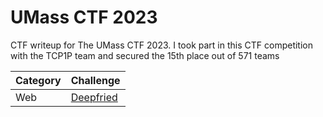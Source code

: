 # UMass CTF 2023
CTF writeup for The UMass CTF 2023. I took part in this CTF competition with the TCP1P team and secured the 15th place out of 571 teams

| Category | Challenge |
| --- | --- |
| Web | [Deepfried](/2023/UMass%20CTF%202023/Deepfried/)